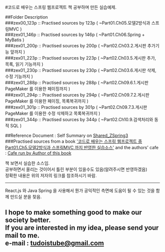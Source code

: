 #코드로 배우는 스프링 웹프로젝트 책 공부하며 만든 실습예제.  

##Folder Description  
###zex00_123p :: Practised sources by 123p ( ~Part01.Ch05.모델2방식과 스프링MVC )  
###zex01_146p :: Practised sources by 146p ( ~Part01.Ch06.Spring + MyBatis )  
###zex01_200p :: Practised sources by 200p ( ~Part02.Ch03.2.게시판 추가기능 앞까지 )  
###zex01_223p :: Practised sources by 223p ( ~Part02.Ch03.5.게시판 추가, 목록, 읽기 기능까지 )  
###zex01_230p :: Practised sources by 230p ( ~Part02.Ch03.6.게시판 삭제, 수정 기능까지 )  
###zex01_288p :: Practised sources by 288p ( ~Part02.Ch09.6.1.게시판 PageMaker 를 이용한 페이징까지 )  
###zex01_294p :: Practised sources by 294p ( ~Part02.Ch09.7.2.게시판 PageMaker 를 이용한 페이징, 목록복귀까지 )  
###zex01_301p :: Practised sources by 301p ( ~Part02.Ch09.7.3.게시판 PageMaker 를 이용한 수정 삭제하고 목록복귀까지 )  
###zex01_344p :: Practised sources by 344p ( ~Part02.Ch10.9.검색처리와 동적 SQL )  

##Reference Document : Self Summary on [Shared_ZSpring3](https://drive.google.com/open?id=120-H8sJcM8U0GssCbbTsJKVqdB0cTTYp1py76At3jHs "Example Sources by tudoistube@gmail" )  
###Practised sources from a book ['코드로 배우는 스프링 웹프로젝트 중 Part01.Ch5.모델2방식과 스프링MVC 까지 반영한 실습소스'](http://book.naver.com/bookdb/book_detail.nhn?bid=9425458 "a book on Springframework3 and REST Ajax, and I will convert this source into a new one with React.js" ) and the authors' cafe : [Cafe run by Author of this book](http://cafe.naver.com/gugucoding "Cafe run by Author of this book" )  

    
책 보면서 실습한 소스임.  
공부하면서 올리는 것이어서 틀린 부분이 있을수도 있음(알려주시면 반영하겠음)  
정확한 내용은 위의 저자의 링크를 참조하시기 바람.  

---
React.js 와 Java Spring 을 사용해서 뭔가 공익적인 측면에 도움이 될 수 있는 것을
함께 만드실 분을 찾음.

I hope to make something good to make our society better.  
If you are interested in my idea, please send your mail to me.  
e-mail : tudoistube@gmail.com
---
